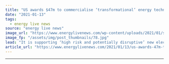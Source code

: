```yaml
---
title: "US awards $47m to commercialise ‘transformational’ energy technologies"
date: "2021-01-13"
tags: 
  - energy live news
source: "energy live news"
image_url: "https://www.energylivenews.com/wp-content/uploads/2021/01/shutterstock_1813771712.jpg"
image_fp: "/assets/img/post_thumbnails/78.jpg"
lead: "It is supporting ‘high risk and potentially disruptive’ new electric vehicle battery, data centre efficiency, grid modernisation, emissions mitigation and storage technologies"
article_url: "https://www.energylivenews.com/2021/01/13/us-awards-47m-to-commercialise-transformational-energy-technologies/"
---
```


---
